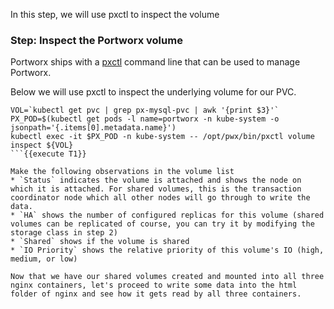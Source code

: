 In this step, we will use pxctl to inspect the volume

### Step: Inspect the Portworx volume

Portworx ships with a [pxctl](https://docs.portworx.com/control/status.html) command line that can be used to manage Portworx.

Below we will use pxctl to inspect the underlying volume for our PVC.

```
VOL=`kubectl get pvc | grep px-mysql-pvc | awk '{print $3}'`
PX_POD=$(kubectl get pods -l name=portworx -n kube-system -o jsonpath='{.items[0].metadata.name}')
kubectl exec -it $PX_POD -n kube-system -- /opt/pwx/bin/pxctl volume inspect ${VOL}
```{{execute T1}}

Make the following observations in the volume list
* `Status` indicates the volume is attached and shows the node on which it is attached. For shared volumes, this is the transaction coordinator node which all other nodes will go through to write the data.
* `HA` shows the number of configured replicas for this volume (shared volumes can be replicated of course, you can try it by modifying the storage class in step 2)
* `Shared` shows if the volume is shared
* `IO Priority` shows the relative priority of this volume's IO (high, medium, or low)

Now that we have our shared volumes created and mounted into all three nginx containers, let's proceed to write some data into the html folder of nginx and see how it gets read by all three containers.
